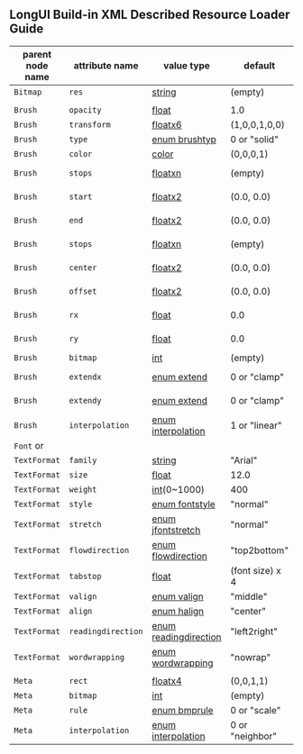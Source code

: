 ## LongUI Build-in XML Described Resource Loader Guide
  
parent node name|attribute name|value type|default|note
----------------|--------------|----------|-------|----
`Bitmap`|`res`|[string](./longui-xml-value-type.md#jump_string)|(empty)|URI for image file
  |  |  |  |  
`Brush`|`opacity`|[float](./longui-xml-value-type.md#jump_float)|1.0|opacity for `ID2D1Brush`
`Brush`|`transform`|[floatx6](./longui-xml-value-type.md#jump_floatx6)|(1,0,0,1,0,0)|transform for `ID2D1Brush`
`Brush`|`type`|[enum brushtyp](./longui-xml-value-type.md#jump_enum_brushtype)|0 or "solid"|type for this brush
`Brush`|`color`|[color](./longui-xml-value-type.md#jump_color)|(0,0,0,1)|for `solid`, color for  `ID2D1SolidColorBrush`
`Brush`|`stops`|[floatxn](./longui-xml-value-type.md#jump_floatxn)|(empty)|for `linear` and `radial`,  array in any size "stops" for `ID2D1GradientStopCollection`
`Brush`|`start`|[floatx2](./longui-xml-value-type.md#jump_floatx2)|(0.0, 0.0)|for `linear`, start point for `D2D1_LINEAR_GRADIENT_BRUSH_PROPERTIES::startPoint`
`Brush`|`end`|[floatx2](./longui-xml-value-type.md#jump_floatx2)|(0.0, 0.0)|for `linear`, end point for `D2D1_LINEAR_GRADIENT_BRUSH_PROPERTIES::endPoint`
`Brush`|`stops`|[floatxn](./longui-xml-value-type.md#jump_floatxn)|(empty)|for `linear` and `radial`,  array in any size "stops" for `ID2D1GradientStopCollection`
`Brush`|`center`|[floatx2](./longui-xml-value-type.md#jump_floatx2)|(0.0, 0.0)|for `radial`, center point for `D2D1_RADIAL_GRADIENT_BRUSH_PROPERTIES::center`
`Brush`|`offset`|[floatx2](./longui-xml-value-type.md#jump_floatx2)|(0.0, 0.0)|for `radial`, origin offset for `D2D1_RADIAL_GRADIENT_BRUSH_PROPERTIES::gradientOriginOffset`
`Brush`|`rx`|[float](./longui-xml-value-type.md#jump_float)|0.0|for `radial`, x-radiu for `D2D1_RADIAL_GRADIENT_BRUSH_PROPERTIES::radiusX`
`Brush`|`ry`|[float](./longui-xml-value-type.md#jump_float)|0.0|for `radial`, y-radiu for `D2D1_RADIAL_GRADIENT_BRUSH_PROPERTIES::radiusY`
`Brush`|`bitmap`|[int](./longui-xml-value-type.md#jump_int)|(empty)|for `bitmap`, common bitmap resource index
`Brush`|`extendx`|[enum extend](./longui-xml-value-type.md#jump_enum_extend)|0 or "clamp"|for `bitmap`, x-extendy mode for `D2D1_BITMAP_BRUSH_PROPERTIES1::extendModeX`
`Brush`|`extendy`|[enum extend](./longui-xml-value-type.md#jump_enum_extend)|0 or "clamp"|for `bitmap`, y-extendy mode for `D2D1_BITMAP_BRUSH_PROPERTIES1::extendModeY`
`Brush`|`interpolation`|[enum interpolation](./longui-xml-value-type.md#jump_enum_interpolation)|1 or "linear"|for `bitmap`, interpolation mode for `D2D1_BITMAP_BRUSH_PROPERTIES1::interpolationMode`
`Font` or|  |  |  |  
`TextFormat`|`family`|[string](./longui-xml-value-type.md#jump_string)|"Arial"|font family name
`TextFormat`|`size`|[float](./longui-xml-value-type.md#jump_float)|12.0|font size
`TextFormat`|`weight`|[int](./longui-xml-value-type.md#jump_int)(0~1000)|400|`DWRITE_FONT_WEIGHT_NORMAL`=400 in `DWRITE_FONT_WEIGHT`
`TextFormat`|`style`|[enum fontstyle](./longui-xml-value-type.md#jump_enum_fontstyle)|"normal"| style of font
`TextFormat`|`stretch`|[enum jfontstretch](./longui-xml-value-type.md#jump_enum_fontstretch)|"normal"|stretch of font
`TextFormat`|`flowdirection`|[enum flowdirection](./longui-xml-value-type.md#jump_enum_flowdirection)|"top2bottom"|direction for flow
`TextFormat`|`tabstop`|[float](./longui-xml-value-type.md#jump_float)|(font size) x 4| width of `\t`
`TextFormat`|`valign`|[enum valign](./longui-xml-value-type.md#jump_enum_valign)|"middle"|align in vertical
`TextFormat`|`align`|[enum halign](./longui-xml-value-type.md#jump_enum_halign)|"center"|align in horizontal
`TextFormat`|`readingdirection`|[enum readingdirection](./longui-xml-value-type.md#jump_enum_readingdirection)|"left2right"|direction for reading
`TextFormat`|`wordwrapping`|[enum wordwrapping](./longui-xml-value-type.md#jump_enum_wordwrapping)|"nowrap"|wrapping rule for word
  |  |  |  |  
`Meta`|`rect`|[floatx4](./longui-xml-value-type.md#jump_floatx4)|(0,0,1,1)|rect of bitmap, `src_rect`
`Meta`|`bitmap`|[int](./longui-xml-value-type.md#jump_int)|(empty)|common bitmap resource index
`Meta`|`rule`|[enum bmprule](./longui-xml-value-type.md#jump_enum_bmprule)|0 or "scale"| rendering-rule for this meta
`Meta`|`interpolation`|[enum interpolation](./longui-xml-value-type.md#jump_enum_interpolation)|0 or "neighbor"|or `D2D1_INTERPOLATION_MODE`
  